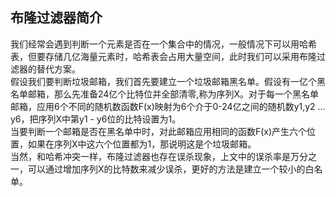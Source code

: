 ##  布隆过滤器简介 
我们经常会遇到判断一个元素是否在一个集合中的情况，一般情况下可以用哈希表，但要存储几亿海量元素时，哈希表会占用大量空间，此时我们可以采用布隆过滤器的替代方案。  
假设我们要判断垃圾邮箱，我们首先要建立一个垃圾邮箱黑名单。假设有一亿个黑名单邮箱，那么先准备24亿个比特位并全部清零,称为序列X。对于每一个黑名单邮箱，应用6个不同的随机数函数F(x)映射为6个介于0-24亿之间的随机数y1,y2 … y6，把序列X中第y1 - y6位的比特设置为1。  
当要判断一个邮箱是否在黑名单中时，对此邮箱应用相同的函数F(x)产生六个位置，如果在序列X中这六个位置都为1，那说明这是个垃圾邮箱。  
当然，和哈希冲突一样，布隆过滤器也存在误杀现象，上文中的误杀率是万分之一，可以通过增加序列X的比特数来减少误杀，更好的方法是建立一个较小的白名单。
